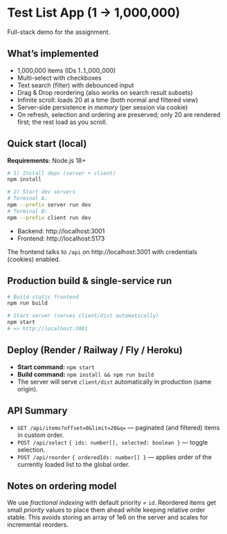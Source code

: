 # Test List App (1 → 1,000,000)

Full-stack demo for the assignment.

## What’s implemented
- 1,000,000 items (IDs 1..1_000_000)
- Multi-select with checkboxes
- Text search (filter) with debounced input
- Drag & Drop reordering (also works on search result subsets)
- Infinite scroll: loads 20 at a time (both normal and filtered view)
- Server-side persistence *in memory* (per session via cookie)
- On refresh, selection and ordering are preserved; only 20 are rendered first; the rest load as you scroll.

## Quick start (local)

**Requirements:** Node.js 18+

```bash
# 1) Install deps (server + client)
npm install

# 2) Start dev servers
# Terminal A:
npm --prefix server run dev
# Terminal B:
npm --prefix client run dev
```

- Backend: http://localhost:3001
- Frontend: http://localhost:5173

The frontend talks to `/api` on http://localhost:3001 with credentials (cookies) enabled.

## Production build & single-service run

```bash
# Build static frontend
npm run build

# Start server (serves client/dist automatically)
npm start
# => http://localhost:3001
```

## Deploy (Render / Railway / Fly / Heroku)
- **Start command:** `npm start`
- **Build command:** `npm install && npm run build`
- The server will serve `client/dist` automatically in production (same origin).

## API Summary
- `GET /api/items?offset=0&limit=20&q=` — paginated (and filtered) items in custom order.
- `POST /api/select` `{ ids: number[], selected: boolean }` — toggle selection.
- `POST /api/reorder` `{ orderedIds: number[] }` — applies order of the currently loaded list to the global order.

## Notes on ordering model
We use *fractional indexing* with default priority = `id`. Reordered items get small *priority* values to place them ahead while keeping relative order stable. This avoids storing an array of 1e6 on the server and scales for incremental reorders.
